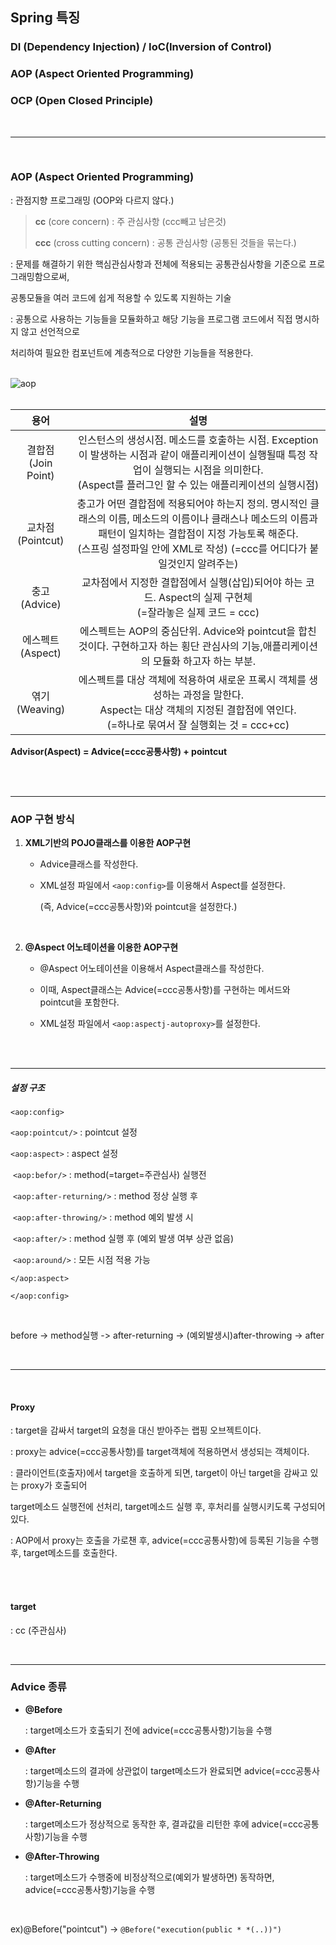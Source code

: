 ## Spring 특징

### DI (Dependency Injection) / IoC(Inversion of Control)

### AOP (Aspect Oriented Programming)

### OCP (Open Closed Principle)

<br>

---

<br>

### AOP (Aspect Oriented Programming)

: 관점지향 프로그래밍 (OOP와 다르지 않다.)



> **cc** (core concern) : 주 관심사항 (ccc빼고 남은것)
>
> **ccc** (cross cutting concern) : 공통 관심사항 (공통된 것들을 묶는다.)



: 문제를 해결하기 위한 핵심관심사항과 전체에 적용되는 공통관심사항을 기준으로 프로그래밍함으로써,

  공통모듈을 여러 코드에 쉽게 적용할 수 있도록 지원하는 기술

: 공통으로 사용하는 기능들을 모듈화하고 해당 기능을 프로그램 코드에서 직접 명시하지 않고 선언적으로

  처리하여 필요한 컴포넌트에 계층적으로 다양한 기능들을 적용한다.

<br>

<img src="https://postfiles.pstatic.net/MjAyMDA4MThfMjU0/MDAxNTk3NzYwNDQxOTA2.MwWuxDZ88iCMcFgfk3gIKuVr58ynaAuOVzjkczGjwuQg.X6cTSu-OdrOmK_jPkLN8i1zVq262g90nnWXTvFTYaN0g.PNG.mingyeung/AOP.png?type=w966" alt="aop">

<br>

<br>

|           용어           |                             설명                             |
| :----------------------: | :----------------------------------------------------------: |
| 결합점<br />(Join Point) | 인스턴스의 생성시점. 메소드를 호출하는 시점. Exception이 발생하는 시점과 같이 애플리케이션이 실행될때 특정 작업이 실행되는 시점을 의미한다. <br />(Aspect를 플러그인 할 수 있는 애플리케이션의 실행시점) |
|  교차점<br />(Pointcut)  | 충고가 어떤 결합점에 적용되어야 하는지 정의. 명시적인 클래스의 이름, 메소드의 이름이나 클래스나 메소드의 이름과 패턴이 일치하는 결합점이 지정 가능토록 해준다.<br />(스프링 설정파일 안에 XML로 작성) (=ccc를 어디다가 붙일것인지 알려주는) |
|    충고<br />(Advice)    | 교차점에서 지정한 결합점에서 실행(삽입)되어야 하는 코드. Aspect의 실제 구현체<br />(=잘라놓은 실제 코드 = ccc) |
|  에스펙트<br />(Aspect)  | 에스펙트는 AOP의 중심단위. Advice와 pointcut을 합친것이다. 구현하고자 하는 횡단 관심사의 기능,애플리케이션의 모듈화 하고자 하는 부분. |
|   엮기<br />(Weaving)    | 에스펙트를 대상 객체에 적용하여 새로운 프록시 객체를 생성하는 과정을 말한다.<br />Aspect는 대상 객체의 지정된 결합점에 엮인다. <br />(=하나로 묶여서 잘 실행회는 것 = ccc+cc) |

**Advisor(Aspect) = Advice(=ccc공통사항) + pointcut**





<br>

<br>

---

### AOP 구현 방식

1. **XML기반의 POJO클래스를 이용한 AOP구현**

   - Advice클래스를 작성한다.

   - XML설정 파일에서 `<aop:config>`를 이용해서 Aspect를 설정한다.

     (즉, Advice(=ccc공통사항)와 pointcut을 설정한다.)

     <br>

2. **@Aspect 어노테이션을 이용한 AOP구현**

   - @Aspect 어노테이션을 이용해서 Aspect클래스를 작성한다.

   - 이때, Aspect클래스는 Advice(=ccc공통사항)를 구현하는 메서드와 pointcut을 포함한다.

   - XML설정 파일에서 `<aop:aspectj-autoproxy>`를 설정한다.

     <br>

     <br>

---

##### 설정 구조

`<aop:config>`

   `<aop:pointcut/>`                     :  pointcut 설정

   `<aop:aspect>`                            : aspect 설정

​      `<aop:befor/>`                         : method(=target=주관심사) 실행전

​      `<aop:after-returning/>`    : method 정상 실행 후

​      `<aop:after-throwing/>`      : method 예외 발생 시

​      `<aop:after/>`                         : method 실행 후 (예외 발생 여부 상관 없음)

​      `<aop:around/>`                       : 모든 시점 적용 가능

   `</aop:aspect>`

`</aop:config>`

<br>

before -> method실행  -> after-returning -> (예외발생시)after-throwing -> after

<br>

---

<br>

#### Proxy

: target을 감싸서 target의 요청을 대신 받아주는 랩핑 오브젝트이다.

: proxy는 advice(=ccc공통사항)를 target객체에 적용하면서 생성되는 객체이다.

: 클라이언트(호출자)에서 target을 호출하게 되면, target이 아닌 target을 감싸고 있는 proxy가 호출되어

  target메소드 실행전에 선처리, target메소드 실행 후, 후처리를 실행시키도록 구성되어 있다.

: AOP에서 proxy는 호출을 가로챈 후, advice(=ccc공통사항)에 등록된 기능을 수행 후, target메소드를 호출한다.

<br>

<br>

#### target

: cc (주관심사)

<br>

---

### Advice 종류

- **@Before**

   : target메소드가 호출되기 전에 advice(=ccc공통사항)기능을 수행

- **@After** 

  : target메소드의 결과에 상관없이 target메소드가 완료되면 advice(=ccc공통사항)기능을 수행

- **@After-Returning** 

  : target메소드가 정상적으로 동작한 후, 결과값을 리턴한 후에 advice(=ccc공통사항)기능을 수행

- **@After-Throwing** 

  : target메소드가 수행중에 비정상적으로(예외가 발생하면) 동작하면, advice(=ccc공통사항)기능을 수행

<br>

ex)@Before("pointcut")  ->  `@Before("execution(public * *(..))")`




